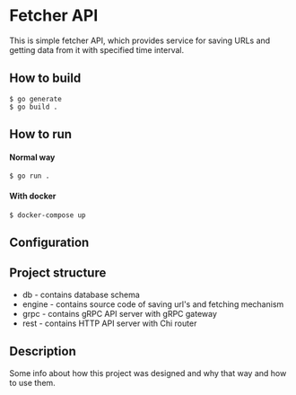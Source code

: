 # Fetcher API

This is simple fetcher API, which provides service for saving URLs and getting data from it with specified time interval.

## How to build
```
$ go generate
$ go build .
```

## How to run

#### Normal way
```
$ go run .
```
#### With docker
```
$ docker-compose up
```

## Configuration


## Project structure

- db - contains database schema
- engine - contains source code of saving url's and fetching mechanism
- grpc - contains gRPC API server with gRPC gateway
- rest - contains HTTP API server with Chi router

## Description

Some info about how this project was designed and why that way and how to use them.